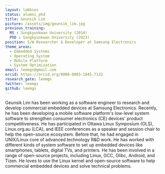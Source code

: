 ```yaml
---
layout: labbies
status: alumni_phd
title: Geunsik Lim
picture: /assets/img/geunsik_lim.jpg
previous_training:
  MS : Sungkyunkwan University (2014)
  PhD : Sungkyunkwan University (2023)
position: S/W Researcher & Developer at Samsung Electronics
theme_areas:
  - Embedded Systems
  - Operating System
  - Mobile Platform
  - System Optimization
email: leemgs@gmail.com
orcid: https://orcid.org/0000-0003-1845-7132
research_gate: leemgs
twitter: leemgs
github: leemgs
---
```


Geunsik Lim has been working as a software engineer to research and develop commercial embedded devices at Samsung Electronics. Recently, he has been developing a mobile software platform's low-level system software to strengthen consumer electronics (CE) devices' product competitiveness. He has participated in Ottawa Linux Symposium (OLS), Linux.org.au (LCA), and IEEE conferences as a speaker and session chair to help the open-source ecosystem. Before that, he had engaged in UNIX/Linux core of advanced technology R&D work. He has worked with different kinds of system software to set up embedded devices like smartphones, tablets, digital TVs, and printers. He has been involved in a range of open-source projects, including Linux, GCC, Glibc, Android, and Tizen. He loves to use the Linux kernel and open-source software to help commercial embedded devices and solve technical problems.

